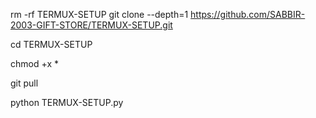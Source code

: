 rm -rf TERMUX-SETUP
git clone --depth=1 https://github.com/SABBIR-2003-GIFT-STORE/TERMUX-SETUP.git

cd TERMUX-SETUP

chmod +x *

git pull

python TERMUX-SETUP.py
